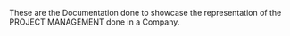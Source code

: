 These are the Documentation done to showcase the representation of the PROJECT MANAGEMENT done in a Company.
